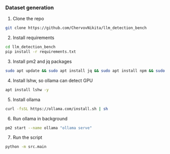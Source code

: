 ### Dataset generation

1. Clone the repo
```bash
git clone https://github.com/ChervovNikita/llm_detection_bench
```

2. Install requirements
```bash
cd llm_detection_bench
pip install -r requirements.txt
```

3. Install pm2 and jq packages
```bash
sudo apt update && sudo apt install jq && sudo apt install npm && sudo npm install pm2 -g && pm2 update
```

4. Install lshw, so ollama can detect GPU
```bash
apt install lshw -y
```

5. Install ollama
```bash
curl -fsSL https://ollama.com/install.sh | sh
```

6. Run ollama in background
```bash
pm2 start --name ollama "ollama serve"
```

7. Run the script
```bash
python -m src.main
```
